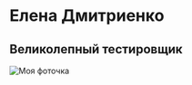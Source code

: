 # Елена Дмитриенко

## Великолепный тестировщик


![Моя фоточка]([https://i.imgur.com/HJ1VbMj.png](https://mirpozitiva.ru/wp-content/uploads/2019/11/1480494344_kot_sneg.jpg))
